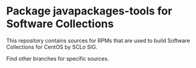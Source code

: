 # Package javapackages-tools for Software Collections

This repository contains sources for RPMs that are used
to build Software Collections for CentOS by SCLo SIG.

Find other branches for specific sources.
